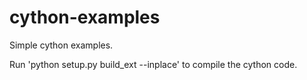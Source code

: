 # cython-examples
Simple cython examples.

Run 'python setup.py build_ext --inplace' to compile the cython code.
